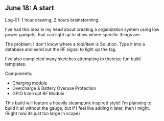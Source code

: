 ## June 18: A start

Log-01: 1 hour drawing, 2 hours brainstorming

I've had this idea in my head about creating a organization system using low power gadgets, that can light up to show where specific things are.

The problem: I don't know where a tool/item is
Solution: Type it into a database and send out the RF signal to light up the tag.

I've also completed many sketches attempting to theorize fun build templates.

Components:

- Charging module
- Overcharge & Battery Overuse Protection
- GPIO Interrupt RF Module

This build will feature a heavily steampunk inspired style! I'm planning to build it all without the gauge, but if I feel like adding it later, then I might. (Right now its just too large in scope)
